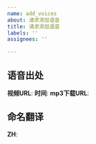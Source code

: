 ```yaml
---
name: add_voices
about: 请求添加语音
title: 请求添加语音
labels: ''
assignees: ''

---
```


## 语音出处
**视频URL**:
**时间**:
**mp3下载URL**:
## 命名翻译
**ZH**:
